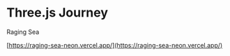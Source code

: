 # Three.js Journey
Raging Sea

[https://raging-sea-neon.vercel.app/](https://raging-sea-neon.vercel.app/)
